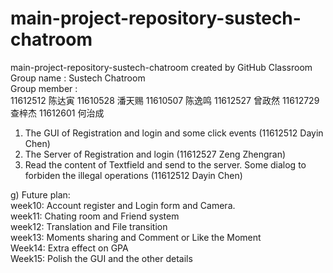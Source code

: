 # main-project-repository-sustech-chatroom
main-project-repository-sustech-chatroom created by GitHub Classroom   
Group name : Sustech Chatroom   
Group member :   
        11612512 陈达寅
        11610528 潘天赐
        11610507 陈逸鸣
        11612527 曾政然
        11612729 查梓杰
        11612601 何治成   
      
1. The GUI of Registration and login and some click events (11612512 Dayin Chen)   
2. The Server of Registration and login (11612527 Zeng Zhengran)   
3. Read the content of Textfield and send to the server. Some dialog to forbiden the illegal operations (11612512 Dayin Chen)   


g) Future plan:   
   week10: Account register and Login form and Camera.   
   week11: Chating room and Friend system   
   week12: Translation and File transition   
   week13: Moments sharing and Comment or Like the Moment   
   Week14: Extra effect on GPA   
   Week15: Polish the GUI and the other details   
